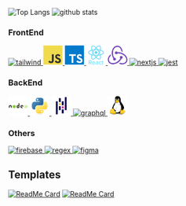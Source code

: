 <!--
**Nucoco/Nucoco** is a ✨ _special_ ✨ repository because its `README.md` (this file) appears on your GitHub profile.

Here are some ideas to get you started:

- 🔭 I’m currently working on ...
- 🌱 I’m currently learning ...
- 👯 I’m looking to collaborate on ...
- 🤔 I’m looking for help with ...
- 💬 Ask me about ...
- 📫 How to reach me: ...
- 😄 Pronouns: ...
- ⚡ Fun fact: ...
-->
<!-- See more: https://zenn.dev/yutakatay/articles/kirakira-github-profile -->
<!-- Color options: dark, radical, merko, gruvbox, tokyonight, onedark, cobalt, synthwave, highcontrast, dracula -->
<p align="left">
  <!-- Language Card -->
  <img alt="Top Langs" height="150px" src="https://github-readme-stats.vercel.app/api/top-langs/?username=Nucoco&hide=jupyter%20notebook&theme=radical&layout=compact" />
  
  <!-- Github Stats Card -->
  <img alt="github stats" height="150px" src="https://github-readme-stats.vercel.app/api?username=Nucoco&count_private=true&show_icons=true&theme=radical" />
</p>

### FrontEnd
<a href="https://tailwindcss.com/">
    <img src="https://www.vectorlogo.zone/logos/tailwindcss/tailwindcss-icon.svg" alt="tailwind" width="40" height="40"/>
</a>
<a href="https://developer.mozilla.org/en-US/docs/Web/JavaScript">
    <img src="https://raw.githubusercontent.com/devicons/devicon/master/icons/javascript/javascript-original.svg" alt="javascript" width="40" height="40"/>
</a>
<a href="https://www.typescriptlang.org/">
    <img src="https://raw.githubusercontent.com/devicons/devicon/master/icons/typescript/typescript-original.svg" alt="typescript" width="40" height="40"/>
</a>
<a href="https://reactjs.org/">
    <img src="https://raw.githubusercontent.com/devicons/devicon/master/icons/react/react-original-wordmark.svg" alt="react" width="40" height="40"/>
</a>
<a href="https://redux.js.org">
    <img src="https://raw.githubusercontent.com/devicons/devicon/master/icons/redux/redux-original.svg" alt="redux" width="40" height="40"/>
</a>
<a href="https://nextjs.org/">
    <img src="https://cdn.worldvectorlogo.com/logos/nextjs-2.svg" alt="nextjs" width="40" height="40"/>
</a>
<a href="https://jestjs.io">
    <img src="https://www.vectorlogo.zone/logos/jestjsio/jestjsio-icon.svg" alt="jest" width="40" height="40"/>
</a>

### BackEnd
<a href="https://nodejs.org">
    <img src="https://raw.githubusercontent.com/devicons/devicon/master/icons/nodejs/nodejs-original-wordmark.svg" alt="nodejs" width="40" height="40"/>
</a>
<a href="https://www.python.org">
    <img src="https://raw.githubusercontent.com/devicons/devicon/master/icons/python/python-original.svg" alt="python" width="40" height="40"/>
</a>
<a href="https://pandas.pydata.org/">
    <img src="https://raw.githubusercontent.com/devicons/devicon/2ae2a900d2f041da66e950e4d48052658d850630/icons/pandas/pandas-original.svg" alt="pandas" width="40" height="40"/>
</a>
<a href="https://graphql.org">
    <img src="https://www.vectorlogo.zone/logos/graphql/graphql-icon.svg" alt="graphql" width="40" height="40"/>
</a>
<a href="https://www.linux.org/">
    <img src="https://raw.githubusercontent.com/devicons/devicon/master/icons/linux/linux-original.svg" alt="linux" width="40" height="40"/>
</a>

### Others
<a href="https://firebase.google.com/">
    <img src="https://www.vectorlogo.zone/logos/firebase/firebase-icon.svg" alt="firebase" width="40" height="40"/>
</a>
<a href="https://cheatography.com/davechild/cheat-sheets/regular-expressions/">
    <img src="https://upload.wikimedia.org/wikipedia/commons/thumb/6/63/OOjs_UI_icon_regular-expression-progressive.svg/1024px-OOjs_UI_icon_regular-expression-progressive.svg.png" alt="regex" width="40" height="40"/>
</a>
<a href="https://www.figma.com/">
    <img src="https://www.vectorlogo.zone/logos/figma/figma-icon.svg" alt="figma" width="40" height="40"/>
</a>

<!-- readme-generator especially for skill icons: https://rahuldkjain.github.io/gh-profile-readme-generator/ -->
<!-- <a href="https://www.gnu.org/software/bash/">
    <img src="https://www.vectorlogo.zone/logos/gnu_bash/gnu_bash-icon.svg" alt="bash" width="40" height="40"/>
</a>
<a href="https://www.blender.org/">
    <img src="https://download.blender.org/branding/community/blender_community_badge_white.svg" alt="blender" width="40" height="40"/>
</a>
<a href="https://www.cprogramming.com/">
    <img src="https://raw.githubusercontent.com/devicons/devicon/master/icons/c/c-original.svg" alt="c" width="40" height="40"/>
</a>
<a href="https://www.w3schools.com/css/">
    <img src="https://raw.githubusercontent.com/devicons/devicon/master/icons/css3/css3-original-wordmark.svg" alt="css3" width="40" height="40"/>
</a>
<a href="https://dart.dev">
    <img src="https://www.vectorlogo.zone/logos/dartlang/dartlang-icon.svg" alt="dart" width="40" height="40"/>
</a>
<a href="https://www.djangoproject.com/">
    <img src="https://raw.githubusercontent.com/devicons/devicon/master/icons/django/django-original.svg" alt="django" width="40" height="40"/>
</a>
<a href="https://expressjs.com">
    <img src="https://raw.githubusercontent.com/devicons/devicon/master/icons/express/express-original-wordmark.svg" alt="express" width="40" height="40"/>
</a> -->
<!-- <a href="https://flask.palletsprojects.com/">
    <img src="https://www.vectorlogo.zone/logos/pocoo_flask/pocoo_flask-icon.svg" alt="flask" width="40" height="40"/>
</a>
<a href="https://flutter.dev">
    <img src="https://www.vectorlogo.zone/logos/flutterio/flutterio-icon.svg" alt="flutter" width="40" height="40"/>
</a> -->
<!-- <a href="https://www.gatsbyjs.com/">
    <img src="https://www.vectorlogo.zone/logos/gatsbyjs/gatsbyjs-icon.svg" alt="gatsby" width="40" height="40"/>
</a> -->
<!-- <a href="https://cloud.google.com">
    <img src="https://www.vectorlogo.zone/logos/google_cloud/google_cloud-icon.svg" alt="gcp" width="40" height="40"/>
</a> -->
<!-- <a href="https://git-scm.com/">
    <img src="https://www.vectorlogo.zone/logos/git-scm/git-scm-icon.svg" alt="git" width="40" height="40"/>
</a> -->
<!-- <a href="https://heroku.com">
    <img src="https://www.vectorlogo.zone/logos/heroku/heroku-icon.svg" alt="heroku" width="40" height="40"/>
</a> -->
<!-- <a href="https://www.w3.org/html/">
    <img src="https://raw.githubusercontent.com/devicons/devicon/master/icons/html5/html5-original-wordmark.svg" alt="html5" width="40" height="40"/>
</a> -->

<!-- <a href="https://www.photoshop.com/en">
    <img src="https://raw.githubusercontent.com/devicons/devicon/master/icons/photoshop/photoshop-line.svg" alt="photoshop" width="40" height="40"/>
</a> -->
<!-- <a href="https://postman.com">
    <img src="https://www.vectorlogo.zone/logos/getpostman/getpostman-icon.svg" alt="postman" width="40" height="40"/>
</a> -->
<!-- <a href="https://reactnative.dev/">
    <img src="https://reactnative.dev/img/header_logo.svg" alt="reactnative" width="40" height="40"/>
</a> -->

<!-- <a href="https://sass-lang.com">
    <img src="https://raw.githubusercontent.com/devicons/devicon/master/icons/sass/sass-original.svg" alt="sass" width="40" height="40"/>
</a> -->
<!-- <a href="https://scikit-learn.org/">
    <img src="https://upload.wikimedia.org/wikipedia/commons/0/05/Scikit_learn_logo_small.svg" alt="scikit_learn" width="40" height="40"/>
</a>
<a href="https://seaborn.pydata.org/">
    <img src="https://seaborn.pydata.org/_images/logo-mark-lightbg.svg" alt="seaborn" width="40" height="40"/>
</a> -->

<!-- <a href="https://numpy.org/">
    <img src="https://numpy.org/images/logo.svg" alt="numpy" width="40" height="40"/>
</a> -->

## Templates

[![ReadMe Card](https://github-readme-stats.vercel.app/api/pin/?username=Nucoco&repo=rest-express&theme=tokyonight)](https://github.com/Nucoco/rest-express)
[![ReadMe Card](https://github-readme-stats.vercel.app/api/pin/?username=Nucoco&repo=boiler-nextjs-tailwind&theme=tokyonight)](https://github.com/Nucoco/boiler-nextjs-tailwind)
